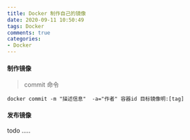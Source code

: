 ```yaml
---
title: Docker 制作自己的镜像
date: 2020-09-11 10:50:49
tags: Docker
comments: true
categories:
- Docker
---
```



 #### 制作镜像
 
 > commit 命令

 ```
docker commit -m "描述信息"  -a="作者" 容器id 目标镜像明:[tag]
 ```

 #### 发布镜像

 todo .....